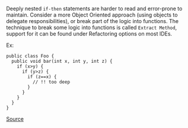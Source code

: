 Deeply nested `if-then` statements are harder to read and error-prone to maintain.
Consider a more Object Oriented approach (using objects to delegate responsibilities), or break part of the logic into functions.
The technique to break some logic into functions is called `Extract Method`, support for it can be found under Refactoring options on most IDEs.

Ex:

```
public class Foo {
  public void bar(int x, int y, int z) {
    if (x>y) {
      if (y>z) {
        if (z==x) {
          // !! too deep
        }
      }
    }
  }
}
```

[Source](http://pmd.sourceforge.net/pmd-5.3.2/pmd-java/rules/java/design.html#AvoidDeeplyNestedIfStmts)
